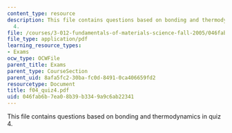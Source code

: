 ```yaml
---
content_type: resource
description: This file contains questions based on bonding and thermodynamics in quiz
  4.
file: /courses/3-012-fundamentals-of-materials-science-fall-2005/046fab6b7ea08b39b3349a9c6ab22341_f04_quiz4.pdf
file_type: application/pdf
learning_resource_types:
- Exams
ocw_type: OCWFile
parent_title: Exams
parent_type: CourseSection
parent_uid: 8afa5fc2-30ba-fc0d-8491-0ca406659fd2
resourcetype: Document
title: f04_quiz4.pdf
uid: 046fab6b-7ea0-8b39-b334-9a9c6ab22341
---
```

This file contains questions based on bonding and thermodynamics in quiz 4.

